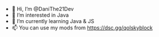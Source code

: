 - 👋 Hi, I’m @DaniThe21Dev
- 👀 I’m interested in Java
- 🌱 I’m currently learning Java & JS
- 📫 You can use my mods from https://dsc.gg/qolskyblock

<!---
DaniThe21Dev/DaniThe21Dev is a ✨ special ✨ repository because its `README.md` (this file) appears on your GitHub profile.
You can click the Preview link to take a look at your changes.
--->
